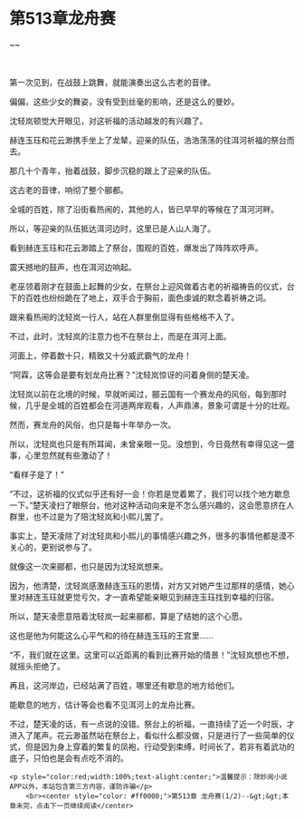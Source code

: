 # 第513章龙舟赛
~~
    	    <p name="pagetop" href="javascript:void(0);" onclick="return false" style="line-height: 35px;padding: 10px;color: #333;"> </p><p>第一次见到，在战鼓上跳舞，就能演奏出这么古老的音律。</p><p>偏偏，这些少女的舞姿，没有受到丝毫的影响，还是这么的曼妙。</p><p>沈轻岚顿觉大开眼见，对这祈福的活动越发的有兴趣了。</p><p>赫连玉珏和花云渺携手坐上了龙辇，迎亲的队伍，浩浩荡荡的往洱河祈福的祭台而去。</p><p>那几十个青年，抬着战鼓，脚步沉稳的跟上了迎亲的队伍。</p><p>这古老的音律，响彻了整个郦都。</p><p>全城的百姓，除了沿街看热闹的，其他的人，皆已早早的等候在了洱河河畔。</p><p>所以，等迎亲的队伍抵达洱河边时，这里已是人山人海了。</p><p>看到赫连玉珏和花云渺踏上了祭台，围观的百姓，爆发出了阵阵欢呼声。</p><p>震天撼地的鼓声，也在洱河边响起。</p><p>老巫领着刚才在鼓面上起舞的少女，在祭台上迎风做着古老的祈福祷告的仪式，台下的百姓也纷纷跪在了地上，双手合于胸前，面色虔诚的默念着祈祷之词。</p><p>跟来看热闹的沈轻岚一行人，站在人群里倒显得有些格格不入了。</p><p>不过，此时，沈轻岚的注意力也不在祭台上，而是在洱河上面。</p><p>河面上，停着数十只，精致又十分威武霸气的龙舟！</p><p>“阿霖，这等会是要有划龙舟比赛？”沈轻岚惊讶的问着身侧的楚天凌。</p><p>沈轻岚以前在北境的时候，早就听闻过，郦云国有一个赛龙舟的风俗，每到那时候，几乎是全城的百姓都会在河道两岸观看，人声鼎沸，景象可谓是十分的壮观。</p><p>然而，赛龙舟的风俗，也只是每十年举办一次。</p><p>所以，沈轻岚也只是有所耳闻，未曾亲眼一见。没想到，今日竟然有幸得见这一盛事，心里忽然就有些激动了！</p><p>“看样子是了！”</p><p>“不过，这祈福的仪式似乎还有好一会！你若是觉着累了，我们可以找个地方歇息一下。”楚天凌扫了眼祭台，他对这种活动向来是不怎么感兴趣的，这会愿意挤在人群里，也不过是为了陪沈轻岚和小熙儿罢了。</p><p>事实上，楚天凌除了对沈轻岚和小熙儿的事情感兴趣之外，很多的事情他都是漠不关心的，更别说参与了。</p><p>就像这一次来郦都，也只是因为沈轻岚想来。</p><p>因为，他清楚，沈轻岚感激赫连玉珏的恩情，对方又对她产生过那样的感情，她心里对赫连玉珏就更觉亏欠，才一直希望能亲眼见到赫连玉珏找到幸福的归宿。</p><p>所以，楚天凌愿意陪着沈轻岚一起来郦都，算是了结她的这个心愿。</p><p>这也是他为何能这么心平气和的待在赫连玉珏的王宫里……</p><p>“不，我们就在这里。这里可以近距离的看到比赛开始的情景！”沈轻岚想也不想，就摇头拒绝了。</p><p>再且，这河岸边，已经站满了百姓，哪里还有歇息的地方给他们。</p><p>能歇息的地方，估计等会也看不见洱河上的龙舟比赛。</p><p>不过，楚天凌的话，有一点说的没错。祭台上的祈福，一直持续了近一个时辰，才进入了尾声。花云渺虽然站在祭台上，看似什么都没做，只是进行了一些简单的仪式，但是因为身上穿着的繁复的凤袍，行动受到束缚，时间长了，若非有着武功的底子，只怕也是会有点吃不消的。</p>
    	
   	<p style="color:red;width:100%;text-alight:center;">温馨提示：除妙阅小说APP以外，本站包含第三方内容，谨防诈骗</p>
    	<br><center style="color: #ff0000;">第513章 龙舟赛(1/2)--&gt;&gt;本章未完，点击下一页继续阅读</center>
    	